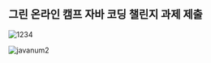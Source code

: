 ## 그린 온라인 캠프 자바 코딩 챌린지 과제 제출

![1234](https://github.com/LeeKangHo1/My-Java-study/assets/171015955/84f9b0da-ab3e-4555-8c86-8c36bea29a8f)

![javanum2](https://github.com/LeeKangHo1/My-Java-study/assets/171015955/6792513c-c10c-4d4a-b365-ba2eea4e4c60)
